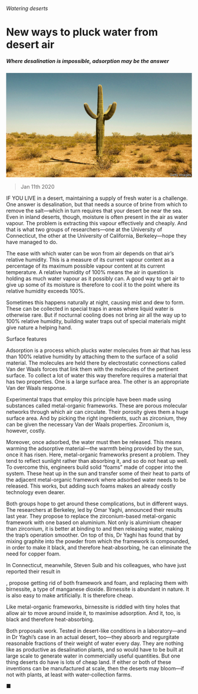 ###### Watering deserts

# New ways to pluck water from desert air 

##### Where desalination is impossible, adsorption may be the answer 

![image](images/20200111_STP502.jpg) 

> Jan 11th 2020 

IF YOU LIVE in a desert, maintaining a supply of fresh water is a challenge. One answer is desalination, but that needs a source of brine from which to remove the salt—which in turn requires that your desert be near the sea. Even in inland deserts, though, moisture is often present in the air as water vapour. The problem is extracting this vapour effectively and cheaply. And that is what two groups of researchers—one at the University of Connecticut, the other at the University of California, Berkeley—hope they have managed to do. 

The ease with which water can be won from air depends on that air’s relative humidity. This is a measure of its current vapour content as a percentage of its maximum possible vapour content at its current temperature. A relative humidity of 100% means the air in question is holding as much water vapour as it possibly can. A good way to get air to give up some of its moisture is therefore to cool it to the point where its relative humidity exceeds 100%. 

Sometimes this happens naturally at night, causing mist and dew to form. These can be collected in special traps in areas where liquid water is otherwise rare. But if nocturnal cooling does not bring air all the way up to 100% relative humidity, building water traps out of special materials might give nature a helping hand. 

Surface features 

Adsorption is a process which plucks water molecules from air that has less than 100% relative humidity by attaching them to the surface of a solid material. The molecules are held there by electrostatic connections called Van der Waals forces that link them with the molecules of the pertinent surface. To collect a lot of water this way therefore requires a material that has two properties. One is a large surface area. The other is an appropriate Van der Waals response. 

Experimental traps that employ this principle have been made using substances called metal-organic frameworks. These are porous molecular networks through which air can circulate. Their porosity gives them a huge surface area. And by picking the right ingredients, such as zirconium, they can be given the necessary Van der Waals properties. Zirconium is, however, costly. 

Moreover, once adsorbed, the water must then be released. This means warming the adsorptive material—the warmth being provided by the sun, once it has risen. Here, metal-organic frameworks present a problem. They tend to reflect sunlight rather than absorbing it, and so do not heat up well. To overcome this, engineers build solid “foams” made of copper into the system. These heat up in the sun and transfer some of their heat to parts of the adjacent metal-organic framework where adsorbed water needs to be released. This works, but adding such foams makes an already costly technology even dearer. 

Both groups hope to get around these complications, but in different ways. The researchers at Berkeley, led by Omar Yaghi, announced their results last year. They propose to replace the zirconium-based metal-organic framework with one based on aluminium. Not only is aluminium cheaper than zirconium, it is better at binding to and then releasing water, making the trap’s operation smoother. On top of this, Dr Yaghi has found that by mixing graphite into the powder from which the framework is compounded, in order to make it black, and therefore heat-absorbing, he can eliminate the need for copper foam. 

In Connecticut, meanwhile, Steven Suib and his colleagues, who have just reported their result in  

, propose getting rid of both framework and foam, and replacing them with birnessite, a type of manganese dioxide. Birnessite is abundant in nature. It is also easy to make artificially. It is therefore cheap. 

Like metal-organic frameworks, birnessite is riddled with tiny holes that allow air to move around inside it, to maximise adsorption. And it, too, is black and therefore heat-absorbing. 

Both proposals work. Tested in desert-like conditions in a laboratory—and in Dr Yaghi’s case in an actual desert, too—they absorb and regurgitate reasonable fractions of their weight of water every day. They are nothing like as productive as desalination plants, and so would have to be built at large scale to generate water in commercially useful quantities. But one thing deserts do have is lots of cheap land. If either or both of these inventions can be manufactured at scale, then the deserts may bloom—if not with plants, at least with water-collection farms. 

■